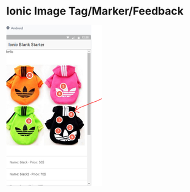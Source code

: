 Ionic Image Tag/Marker/Feedback
==============

<img src="https://raw.githubusercontent.com/almgwary/Ionic-1-ImageTag/master/Capture.PNG" width="50%">
